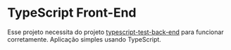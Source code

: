 # TypeScript Front-End

Esse projeto necessita do projeto [typescript-test-back-end](https://github.com/edsonkz/typescript-test-back-end) para funcionar corretamente. Aplicação simples usando TypeScript.
